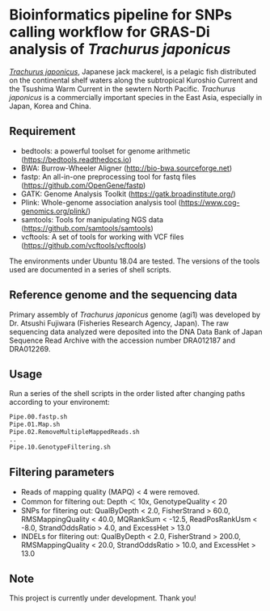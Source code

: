 # Bioinformatics pipeline for SNPs calling workflow for GRAS-Di analysis of <i>Trachurus japonicus</i>
[<i>Trachurus japonicus</i>](https://www.fishbase.de/summary/366), Japanese jack mackerel, is a pelagic fish distributed on the continental shelf waters along the subtropical Kuroshio Current and the Tsushima Warm Current in the sewtern North Pacific. <i>Trachurus japonicus</i> is a commercially important species in the East Asia, especially in Japan, Korea and China.


## Requirement

* bedtools: a powerful toolset for genome arithmetic (https://bedtools.readthedocs.io)
* BWA: Burrow-Wheeler Aligner (http://bio-bwa.sourceforge.net) 
* fastp: An all-in-one preprocessing tool for fastq files (https://github.com/OpenGene/fastp) 
* GATK: Genome Analysis Toolkit (https://gatk.broadinstitute.org/)
* Plink: Whole-genome association analysis tool (https://www.cog-genomics.org/plink/)
* samtools: Tools for manipulating NGS data (https://github.com/samtools/samtools)
* vcftools: A set of tools for working with VCF files (https://github.com/vcftools/vcftools)

The environments under Ubuntu 18.04 are tested. The versions of the tools used are documented in a series of shell scripts.


## Reference genome and the sequencing data
Primary assembly of <i>Trachurus japonicus</i> genome (agi1) was developed by Dr. Atsushi Fujiwara (Fisheries Research Agency, Japan). The raw sequencing data analyzed were deposited into the DNA Data Bank of Japan Sequence Read Archive with the accession number DRA012187 and DRA012269.



## Usage
Run a series of the shell scripts in the order listed after changing paths according to your environemt:
 
```bash
Pipe.00.fastp.sh
Pipe.01.Map.sh
Pipe.02.RemoveMultipleMappedReads.sh
..
Pipe.10.GenotypeFiltering.sh
```


## Filtering parameters
* Reads of mapping quality (MAPQ) < 4 were removed. 
* Common for filtering out: Depth ＜ 10x, GenotypeQuality < 20 
* SNPs for flitering out: QualByDepth < 2.0, FisherStrand > 60.0, RMSMappingQuality < 40.0, MQRankSum < -12.5, ReadPosRankUsm < -8.0, StrandOddsRatio > 4.0, and ExcessHet > 13.0  
* INDELs for flitering out: QualByDepth < 2.0, FisherStrand > 200.0, RMSMappingQuality < 20.0, StrandOddsRatio > 10.0, and ExcessHet > 13.0    


## Note
This project is currently under development. Thank you!
